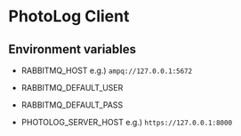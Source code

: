 # PhotoLog Client

## Environment variables
* RABBITMQ_HOST e.g.) `ampq://127.0.0.1:5672`

* RABBITMQ_DEFAULT_USER
* RABBITMQ_DEFAULT_PASS
* PHOTOLOG_SERVER_HOST e.g.) `https://127.0.0.1:8000`